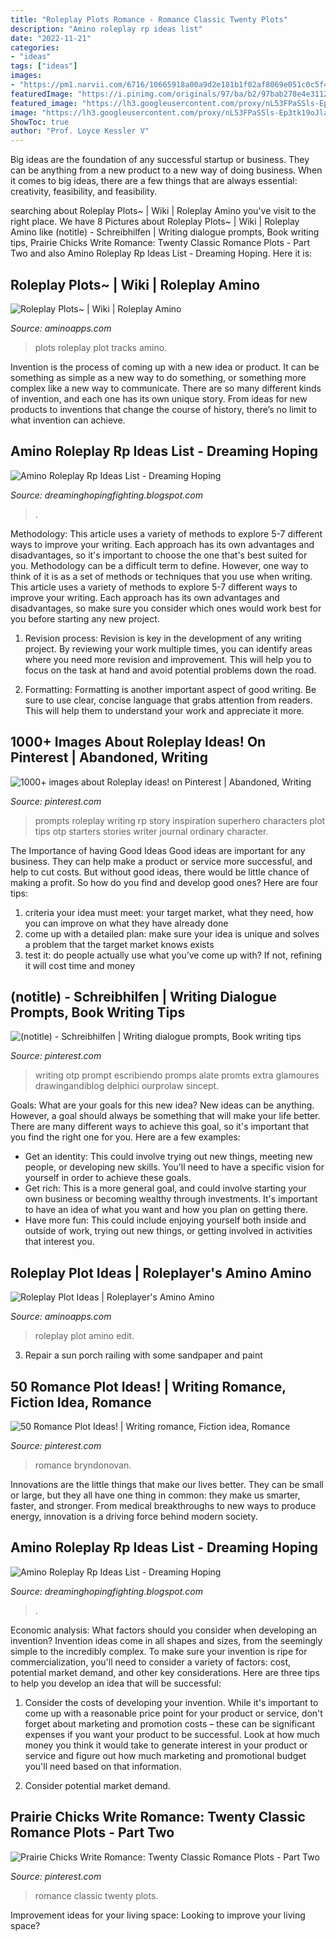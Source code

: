 ```yaml
---
title: "Roleplay Plots Romance - Romance Classic Twenty Plots"
description: "Amino roleplay rp ideas list"
date: "2022-11-21"
categories:
- "ideas"
tags: ["ideas"]
images:
- "https://pm1.narvii.com/6716/10665918a00a9d2e181b1f02af8069e051c0c5f4_hq.jpg"
featuredImage: "https://i.pinimg.com/originals/97/ba/b2/97bab278e4e3112b4150e9abf6daf8b7.jpg"
featured_image: "https://lh3.googleusercontent.com/proxy/nL53FPaSSls-Ep3tk19oJlaHIcosCBON8kg_N3zqUZ67spVxC59cxzGohM8W_ga2Cmhkxt3lfi0kenAkUazb0zmVD2QmjPzpKSQ9RQBxk5dy1OakQWnW8vloAApjKMx8pg35wzZ9XXgroNMx=s0-d"
image: "https://lh3.googleusercontent.com/proxy/nL53FPaSSls-Ep3tk19oJlaHIcosCBON8kg_N3zqUZ67spVxC59cxzGohM8W_ga2Cmhkxt3lfi0kenAkUazb0zmVD2QmjPzpKSQ9RQBxk5dy1OakQWnW8vloAApjKMx8pg35wzZ9XXgroNMx=s0-d"
ShowToc: true
author: "Prof. Loyce Kessler V"
---
```



Big ideas are the foundation of any successful startup or business. They can be anything from a new product to a new way of doing business. When it comes to big ideas, there are a few things that are always essential: creativity, feasibility, and feasibility.

	

		
searching about Roleplay Plots~ | Wiki | Roleplay Amino you've visit to the right place. We have 8 Pictures about Roleplay Plots~ | Wiki | Roleplay Amino like (notitle) - Schreibhilfen | Writing dialogue prompts, Book writing tips, Prairie Chicks Write Romance: Twenty Classic Romance Plots - Part Two and also Amino Roleplay Rp Ideas List - Dreaming Hoping. Here it is:
		
    
## Roleplay Plots~ | Wiki | Roleplay Amino

<img loading=lazy src="https://pm1.narvii.com/7118/c98e726cfb1a3671f91e26df60bf530a70426868r1-320-320v2_hq.jpg" onerror="this.onerror=null;this.src='https://tse2.mm.bing.net/th?id=OIP.e7692Czz0440KQ0ZjBmFegAAAA&amp;pid=15.1';" alt="Roleplay Plots~ | Wiki | Roleplay Amino">

_Source: aminoapps.com_

>plots roleplay plot tracks amino. 

	

Invention is the process of coming up with a new idea or product. It can be something as simple as a new way to do something, or something more complex like a new way to communicate. There are so many different kinds of invention, and each one has its own unique story. From ideas for new products to inventions that change the course of history, there’s no limit to what invention can achieve.

    
## Amino Roleplay Rp Ideas List - Dreaming Hoping

<img loading=lazy src="https://pm1.narvii.com/6716/10665918a00a9d2e181b1f02af8069e051c0c5f4_hq.jpg" onerror="this.onerror=null;this.src='https://tse2.mm.bing.net/th?id=OIP.NQ57U2jfUcdTtCHZTCWfMQHaNM&amp;pid=15.1';" alt="Amino Roleplay Rp Ideas List - Dreaming Hoping">

_Source: dreaminghopingfighting.blogspot.com_

>. 

	

Methodology: This article uses a variety of methods to explore 5-7 different ways to improve your writing. Each approach has its own advantages and disadvantages, so it's important to choose the one that's best suited for you.
Methodology can be a difficult term to define. However, one way to think of it is as a set of methods or techniques that you use when writing. This article uses a variety of methods to explore 5-7 different ways to improve your writing. Each approach has its own advantages and disadvantages, so make sure you consider which ones would work best for you before starting any new project.
1) Revision process: Revision is key in the development of any writing project. By reviewing your work multiple times, you can identify areas where you need more revision and improvement. This will help you to focus on the task at hand and avoid potential problems down the road.

2) Formatting: Formatting is another important aspect of good writing. Be sure to use clear, concise language that grabs attention from readers. This will help them to understand your work and appreciate it more.

    
## 1000+ Images About Roleplay Ideas! On Pinterest | Abandoned, Writing

<img loading=lazy src="https://s-media-cache-ak0.pinimg.com/236x/9e/b5/d1/9eb5d142a1bdadea5986616767500465.jpg" onerror="this.onerror=null;this.src='https://tse2.mm.bing.net/th?id=OIP.RPB9sx7yog-cMM6hLWUl7AAAAA&amp;pid=15.1';" alt="1000+ images about Roleplay ideas! on Pinterest | Abandoned, Writing">

_Source: pinterest.com_

>prompts roleplay writing rp story inspiration superhero characters plot tips otp starters stories writer journal ordinary character. 

	

The Importance of having Good Ideas
Good ideas are important for any business. They can help make a product or service more successful, and help to cut costs. But without good ideas, there would be little chance of making a profit. So how do you find and develop good ones? Here are four tips:
1. criteria your idea must meet: your target market, what they need, how you can improve on what they have already done
2. come up with a detailed plan: make sure your idea is unique and solves a problem that the target market knows exists
3. test it: do people actually use what you’ve come up with? If not, refining it will cost time and money

    
## (notitle) - Schreibhilfen | Writing Dialogue Prompts, Book Writing Tips

<img loading=lazy src="https://i.pinimg.com/736x/cd/10/dd/cd10dd02af74625485a002f7799384a1.jpg" onerror="this.onerror=null;this.src='https://tse2.mm.bing.net/th?id=OIP.eCoR2sW69CtvhV1J09d1jAHaKI&amp;pid=15.1';" alt="(notitle) - Schreibhilfen | Writing dialogue prompts, Book writing tips">

_Source: pinterest.com_

>writing otp prompt escribiendo promps alate promts extra glamoures drawingandiblog delphici ourprolaw sincept. 

	

Goals: What are your goals for this new idea?
New ideas can be anything. However, a goal should always be something that will make your life better. There are many different ways to achieve this goal, so it's important that you find the right one for you. Here are a few examples: 
- Get an identity: This could involve trying out new things, meeting new people, or developing new skills. You'll need to have a specific vision for yourself in order to achieve these goals. 
- Get rich: This is a more general goal, and could involve starting your own business or becoming wealthy through investments. It's important to have an idea of what you want and how you plan on getting there. 
- Have more fun: This could include enjoying yourself both inside and outside of work, trying out new things, or getting involved in activities that interest you.

    
## Roleplay Plot Ideas | Roleplayer&#039;s Amino Amino

<img loading=lazy src="https://pm1.narvii.com/6735/e4905be948286163b4671c97805754c5453f9c32v2_hq.jpg" onerror="this.onerror=null;this.src='https://tse2.mm.bing.net/th?id=OIP.yKhqHAxUHXeyVId6nOgQ9wHaMN&amp;pid=15.1';" alt="Roleplay Plot Ideas | Roleplayer&#039;s Amino Amino">

_Source: aminoapps.com_

>roleplay plot amino edit. 

	

3. Repair a sun porch railing with some sandpaper and paint

    
## 50 Romance Plot Ideas! | Writing Romance, Fiction Idea, Romance

<img loading=lazy src="https://i.pinimg.com/originals/97/ba/b2/97bab278e4e3112b4150e9abf6daf8b7.jpg" onerror="this.onerror=null;this.src='https://tse3.mm.bing.net/th?id=OIP.j2nInyEfC8Tmwmstf1mkWQHaHa&amp;pid=15.1';" alt="50 Romance Plot Ideas! | Writing romance, Fiction idea, Romance">

_Source: pinterest.com_

>romance bryndonovan. 

	

Innovations are the little things that make our lives better. They can be small or large, but they all have one thing in common: they make us smarter, faster, and stronger. From medical breakthroughs to new ways to produce energy, innovation is a driving force behind modern society.

    
## Amino Roleplay Rp Ideas List - Dreaming Hoping

<img loading=lazy src="https://lh3.googleusercontent.com/proxy/nL53FPaSSls-Ep3tk19oJlaHIcosCBON8kg_N3zqUZ67spVxC59cxzGohM8W_ga2Cmhkxt3lfi0kenAkUazb0zmVD2QmjPzpKSQ9RQBxk5dy1OakQWnW8vloAApjKMx8pg35wzZ9XXgroNMx=s0-d" onerror="this.onerror=null;this.src='https://tse1.mm.bing.net/th?id=OIP.GNh9Ir-PKdSSP7sXpFqMfgHaL2&amp;pid=15.1';" alt="Amino Roleplay Rp Ideas List - Dreaming Hoping">

_Source: dreaminghopingfighting.blogspot.com_

>. 

	

Economic analysis: What factors should you consider when developing an invention?
Invention ideas come in all shapes and sizes, from the seemingly simple to the incredibly complex. To make sure your invention is ripe for commercialization, you'll need to consider a variety of factors: cost, potential market demand, and other key considerations. Here are three tips to help you develop an idea that will be successful: 
1. Consider the costs of developing your invention. While it's important to come up with a reasonable price point for your product or service, don't forget about marketing and promotion costs – these can be significant expenses if you want your product to be successful. Look at how much money you think it would take to generate interest in your product or service and figure out how much marketing and promotional budget you'll need based on that information.

2. Consider potential market demand.

    
## Prairie Chicks Write Romance: Twenty Classic Romance Plots - Part Two

<img loading=lazy src="https://i.pinimg.com/originals/fa/46/13/fa46135dd5e674cc5950caefbb116fc9.png" onerror="this.onerror=null;this.src='https://tse3.mm.bing.net/th?id=OIP.TRHOCvcy9Y1Ajr0QuuTeUAHaHa&amp;pid=15.1';" alt="Prairie Chicks Write Romance: Twenty Classic Romance Plots - Part Two">

_Source: pinterest.com_

>romance classic twenty plots. 

	

Improvement ideas for your living space:
Looking to improve your living space?

